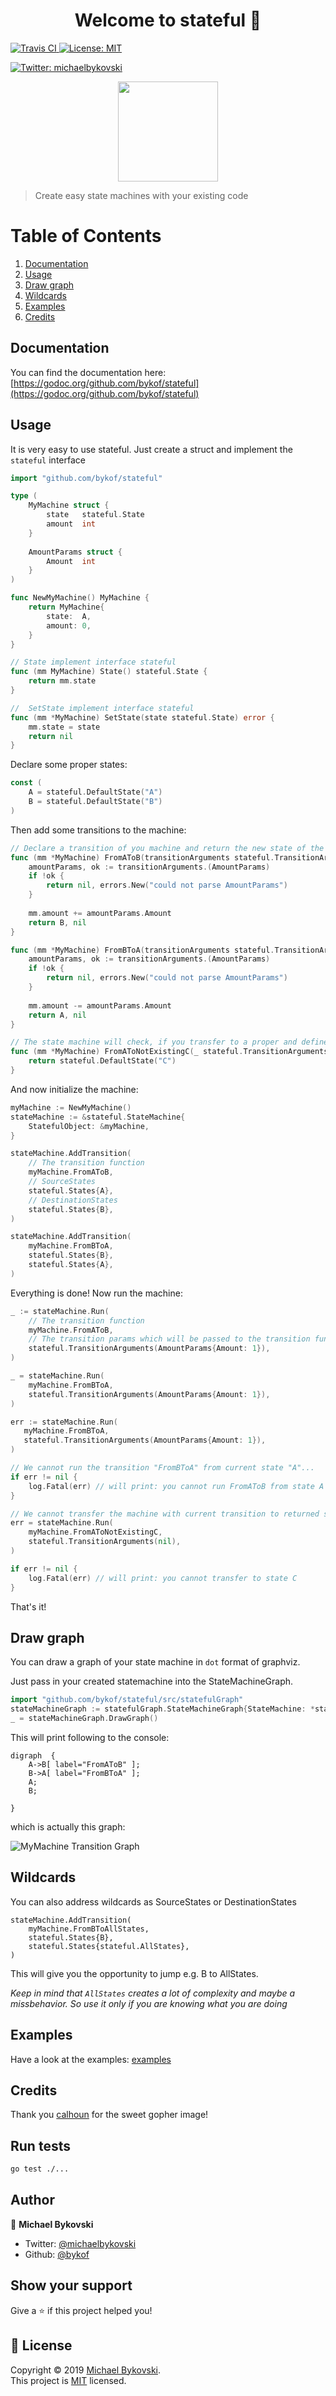 <h1 align="center">Welcome to stateful 👋</h1>
<p>
  <a href="https://travis-ci.org/bykof/stateful">
    <img alt="Travis CI" src="https://travis-ci.org/bykof/stateful.svg?branch=master" target="_blank" />
  </a>
  <a href="https://opensource.org/licenses/MIT">
    <img alt="License: MIT" src="https://img.shields.io/badge/License-MIT-yellow.svg" target="_blank" />
  </a>
</p>
<p>
  <a href="https://twitter.com/michaelbykovski">
    <img alt="Twitter: michaelbykovski" src="https://img.shields.io/twitter/follow/michaelbykovski.svg?style=social" target="_blank" />
  </a>
</p>

<p align="center">
  <img align="center" width="160px" src="https://github.com/bykof/stateful/raw/master/docs/resources/gopher.png">
</p>


> Create easy state machines with your existing code

# Table of Contents
1. [Documentation](#documentation)
2. [Usage](#usage)
3. [Draw graph](#draw-graph)
4. [Wildcards](#wildcards)
5. [Examples](#examples)
6. [Credits](#credits)

## Documentation

You can find the documentation here: [https://godoc.org/github.com/bykof/stateful](https://godoc.org/github.com/bykof/stateful)

## Usage 

It is very easy to use stateful.
Just create a struct and implement the `stateful` interface
```go
import "github.com/bykof/stateful"

type (
    MyMachine struct {
        state   stateful.State
        amount  int
    }
	
    AmountParams struct {
        Amount  int
    }
)

func NewMyMachine() MyMachine {
    return MyMachine{
        state:  A,
        amount: 0,
    }
}

// State implement interface stateful 
func (mm MyMachine) State() stateful.State {
    return mm.state
}

//  SetState implement interface stateful
func (mm *MyMachine) SetState(state stateful.State) error {
    mm.state = state
    return nil
}
```

Declare some proper states:
```go
const (
    A = stateful.DefaultState("A")
    B = stateful.DefaultState("B")
)
```

Then add some transitions to the machine:
```go
// Declare a transition of you machine and return the new state of the machine. 
func (mm *MyMachine) FromAToB(transitionArguments stateful.TransitionArguments) (stateful.State, error) {
    amountParams, ok := transitionArguments.(AmountParams)
    if !ok {
        return nil, errors.New("could not parse AmountParams")
    }
	
    mm.amount += amountParams.Amount
    return B, nil
} 

func (mm *MyMachine) FromBToA(transitionArguments stateful.TransitionArguments) (stateful.State, error) {
    amountParams, ok := transitionArguments.(AmountParams)
    if !ok {
        return nil, errors.New("could not parse AmountParams")
    }
	
    mm.amount -= amountParams.Amount
    return A, nil
}

// The state machine will check, if you transfer to a proper and defined state in the machine. See below. 
func (mm *MyMachine) FromAToNotExistingC(_ stateful.TransitionArguments) (stateful.State, error) {
	return stateful.DefaultState("C")
}
```

And now initialize the machine:
```go
myMachine := NewMyMachine()
stateMachine := &stateful.StateMachine{
    StatefulObject: &myMachine,
}

stateMachine.AddTransition(
    // The transition function 
    myMachine.FromAToB,
    // SourceStates
    stateful.States{A},
    // DestinationStates
    stateful.States{B},
)

stateMachine.AddTransition(
    myMachine.FromBToA,
    stateful.States{B},
    stateful.States{A},
)
```

Everything is done! Now run the machine:
```go
_ := stateMachine.Run(
    // The transition function
    myMachine.FromAToB, 
    // The transition params which will be passed to the transition function
    stateful.TransitionArguments(AmountParams{Amount: 1}),
)

_ = stateMachine.Run(
    myMachine.FromBToA, 
    stateful.TransitionArguments(AmountParams{Amount: 1}),
)

err := stateMachine.Run(
   myMachine.FromBToA, 
   stateful.TransitionArguments(AmountParams{Amount: 1}),
)

// We cannot run the transition "FromBToA" from current state "A"... 
if err != nil {
    log.Fatal(err) // will print: you cannot run FromAToB from state A
}

// We cannot transfer the machine with current transition to returned state "C"
err = stateMachine.Run(
    myMachine.FromAToNotExistingC, 
    stateful.TransitionArguments(nil),
)

if err != nil {
    log.Fatal(err) // will print: you cannot transfer to state C 
}
```

That's it!

## Draw graph

You can draw a graph of your state machine in `dot` format of graphviz.

Just pass in your created statemachine into the StateMachineGraph.

```go
import "github.com/bykof/stateful/src/statefulGraph"
stateMachineGraph := statefulGraph.StateMachineGraph{StateMachine: *stateMachine}
_ = stateMachineGraph.DrawGraph()
```

This will print following to the console:
```
digraph  {
	A->B[ label="FromAToB" ];
	B->A[ label="FromBToA" ];
	A;
	B;
	
}
```

which is actually this graph:

![MyMachine Transition Graph](https://github.com/bykof/stateful/raw/master/docs/resources/myMachine.png)

## Wildcards

You can also address wildcards as SourceStates or DestinationStates

```
stateMachine.AddTransition(
    myMachine.FromBToAllStates,
    stateful.States{B},
    stateful.States{stateful.AllStates},
)
```

This will give you the opportunity to jump e.g. B to AllStates.

*Keep in mind that `AllStates` creates a lot of complexity and maybe a missbehavior. 
So use it only if you are knowing what you are doing*
 
## Examples

Have a look at the examples: [examples](https://github.com/bykof/stateful/tree/master/examples) 


## Credits

Thank you [calhoun](https://www.calhoun.io/) for the sweet gopher image! 

## Run tests

```sh
go test ./...
```

## Author

👤 **Michael Bykovski**

* Twitter: [@michaelbykovski](https://twitter.com/michaelbykovski)
* Github: [@bykof](https://github.com/bykof)

## Show your support

Give a ⭐️ if this project helped you!

## 📝 License

Copyright © 2019 [Michael Bykovski](https://github.com/bykof).<br />
This project is [MIT](https://opensource.org/licenses/MIT) licensed.
